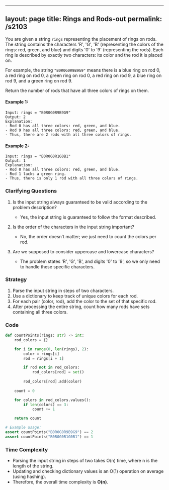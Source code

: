 
---
layout: page
title:  Rings and Rods-out
permalink: /s2103
---

You are given a string `rings` representing the placement of rings on rods. The string contains the characters 'R', 'G', 'B' (representing the colors of the rings: red, green, and blue) and digits '0' to '9' (representing the rods). Each ring is described by exactly two characters: its color and the rod it is placed on.

For example, the string `"B0R0G0R9B9G9"` means there is a blue ring on rod 0, a red ring on rod 0, a green ring on rod 0, a red ring on rod 9, a blue ring on rod 9, and a green ring on rod 9.

Return the number of rods that have all three colors of rings on them.

#### Example 1:
```
Input: rings = "B0R0G0R9B9G9"
Output: 2
Explanation: 
- Rod 0 has all three colors: red, green, and blue.
- Rod 9 has all three colors: red, green, and blue.
- Thus, there are 2 rods with all three colors of rings.
```

#### Example 2:
```
Input: rings = "B0R0G0R1G0B1"
Output: 1
Explanation: 
- Rod 0 has all three colors: red, green, and blue.
- Rod 1 lacks a green ring. 
- Thus, there is only 1 rod with all three colors of rings.
```

### Clarifying Questions
1. Is the input string always guaranteed to be valid according to the problem description?
   - Yes, the input string is guaranteed to follow the format described.
   
2. Is the order of the characters in the input string important?
   - No, the order doesn’t matter; we just need to count the colors per rod.

3. Are we supposed to consider uppercase and lowercase characters?
   - The problem states 'R', 'G', 'B', and digits '0' to '9', so we only need to handle these specific characters.

### Strategy

1. Parse the input string in steps of two characters.
2. Use a dictionary to keep track of unique colors for each rod.
3. For each pair (color, rod), add the color to the set of that specific rod.
4. After processing the entire string, count how many rods have sets containing all three colors.
   
### Code

```python
def countPoints(rings: str) -> int:
    rod_colors = {}

    for i in range(0, len(rings), 2):
        color = rings[i]
        rod = rings[i + 1]

        if rod not in rod_colors:
            rod_colors[rod] = set()
        
        rod_colors[rod].add(color)
    
    count = 0

    for colors in rod_colors.values():
        if len(colors) == 3:
            count += 1

    return count

# Example usage:
assert countPoints("B0R0G0R9B9G9") == 2
assert countPoints("B0R0G0R1G0B1") == 1
```

### Time Complexity

- Parsing the input string in steps of two takes O(n) time, where n is the length of the string.
- Updating and checking dictionary values is an O(1) operation on average (using hashing).
- Therefore, the overall time complexity is **O(n)**.